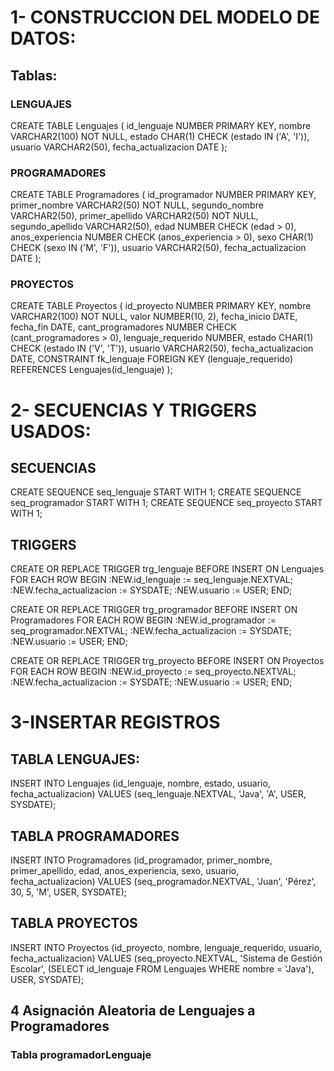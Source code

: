 # 1- CONSTRUCCION DEL MODELO DE DATOS:
## Tablas:
### LENGUAJES
CREATE TABLE Lenguajes (
    id_lenguaje NUMBER PRIMARY KEY,
    nombre VARCHAR2(100) NOT NULL,
    estado CHAR(1) CHECK (estado IN ('A', 'I')),
    usuario VARCHAR2(50),
    fecha_actualizacion DATE
);

### PROGRAMADORES

CREATE TABLE Programadores (
    id_programador NUMBER PRIMARY KEY,
    primer_nombre VARCHAR2(50) NOT NULL,
    segundo_nombre VARCHAR2(50),
    primer_apellido VARCHAR2(50) NOT NULL,
    segundo_apellido VARCHAR2(50),
    edad NUMBER CHECK (edad > 0),
    anos_experiencia NUMBER CHECK (anos_experiencia > 0),
    sexo CHAR(1) CHECK (sexo IN ('M', 'F')),
    usuario VARCHAR2(50),
    fecha_actualizacion DATE
);


### PROYECTOS
CREATE TABLE Proyectos (
    id_proyecto NUMBER PRIMARY KEY,
    nombre VARCHAR2(100) NOT NULL,
    valor NUMBER(10, 2),
    fecha_inicio DATE,
    fecha_fin DATE,
    cant_programadores NUMBER CHECK (cant_programadores > 0),
    lenguaje_requerido NUMBER,
    estado CHAR(1) CHECK (estado IN ('V', 'T')),
    usuario VARCHAR2(50),
    fecha_actualizacion DATE,
    CONSTRAINT fk_lenguaje FOREIGN KEY (lenguaje_requerido) REFERENCES Lenguajes(id_lenguaje)
);

# 2- SECUENCIAS Y TRIGGERS USADOS:
## SECUENCIAS 
CREATE SEQUENCE seq_lenguaje START WITH 1;
CREATE SEQUENCE seq_programador START WITH 1;
CREATE SEQUENCE seq_proyecto START WITH 1;

## TRIGGERS

CREATE OR REPLACE TRIGGER trg_lenguaje
BEFORE INSERT ON Lenguajes
FOR EACH ROW
BEGIN
    :NEW.id_lenguaje := seq_lenguaje.NEXTVAL;
    :NEW.fecha_actualizacion := SYSDATE;
    :NEW.usuario := USER;
END;

CREATE OR REPLACE TRIGGER trg_programador
BEFORE INSERT ON Programadores
FOR EACH ROW
BEGIN
    :NEW.id_programador := seq_programador.NEXTVAL;
    :NEW.fecha_actualizacion := SYSDATE;
    :NEW.usuario := USER;
END;

CREATE OR REPLACE TRIGGER trg_proyecto
BEFORE INSERT ON Proyectos
FOR EACH ROW
BEGIN
    :NEW.id_proyecto := seq_proyecto.NEXTVAL;
    :NEW.fecha_actualizacion := SYSDATE;
    :NEW.usuario := USER;
END;

# 3-INSERTAR REGISTROS

## TABLA LENGUAJES:
INSERT INTO Lenguajes (id_lenguaje, nombre, estado, usuario, fecha_actualizacion) VALUES (seq_lenguaje.NEXTVAL, 'Java', 'A', USER, SYSDATE);


## TABLA PROGRAMADORES

INSERT INTO Programadores (id_programador, primer_nombre, primer_apellido, edad, anos_experiencia, sexo, usuario, fecha_actualizacion) VALUES (seq_programador.NEXTVAL, 'Juan', 'Pérez', 30, 5, 'M', USER, SYSDATE);

## TABLA PROYECTOS

INSERT INTO Proyectos (id_proyecto, nombre, lenguaje_requerido, usuario, fecha_actualizacion) VALUES (seq_proyecto.NEXTVAL, 'Sistema de Gestión Escolar', (SELECT id_lenguaje FROM Lenguajes WHERE nombre = 'Java'), USER, SYSDATE);


## 4 Asignación Aleatoria de Lenguajes a Programadores
### Tabla programadorLenguaje




